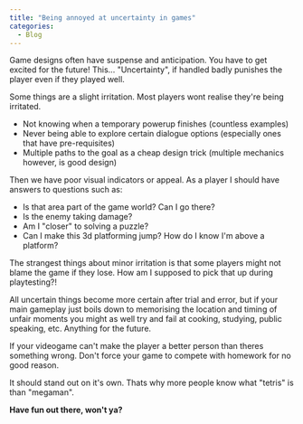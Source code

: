 ```yaml
--- 
title: "Being annoyed at uncertainty in games"
categories:
  - Blog
---
```


Game designs often have suspense and anticipation. You have to get excited for the future!
This... "Uncertainty", if handled badly punishes the player even if they played well.

Some things are a slight irritation. Most players wont realise they're being irritated.
 - Not knowing when a temporary powerup finishes (countless examples)
 - Never being able to explore certain dialogue options (especially ones that have pre-requisites)
 - Multiple paths to the goal as a cheap design trick (multiple mechanics however, is good design)

Then we have poor visual indicators or appeal. As a player I should have answers to questions such as:
 - Is that area part of the game world? Can I go there? 
 - Is the enemy taking damage?
 - Am I "closer" to solving a puzzle?
 - Can I make this 3d platforming jump? How do I know I'm above a platform?

The strangest things about minor irritation is that some players might not blame the game if they lose.
How am I supposed to pick that up during playtesting?!

All uncertain things become more certain after trial and error, but if your main gameplay just boils down to memorising the location and timing of unfair moments you might as well try and fail at cooking, studying, public speaking, etc. Anything for the future.

If your videogame can't make the player a better person than theres something wrong.
Don't force your game to compete with homework for no good reason. 

It should stand out on it's own. Thats why more people know what "tetris" is than "megaman".


<b>Have fun out there, won't ya?</b>